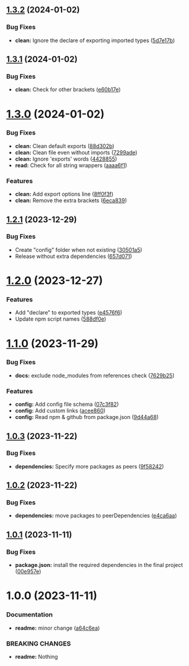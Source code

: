## [1.3.2](https://github.com/DisQada/TypeDoc/compare/v1.3.1...v1.3.2) (2024-01-02)


### Bug Fixes

* **clean:** Ignore the declare of exporting imported types ([5d7e17b](https://github.com/DisQada/TypeDoc/commit/5d7e17b8717ee8553cecd32acbe1d574c78aa0c3))

## [1.3.1](https://github.com/DisQada/TypeDoc/compare/v1.3.0...v1.3.1) (2024-01-02)


### Bug Fixes

* **clean:** Check for other brackets ([e60b17e](https://github.com/DisQada/TypeDoc/commit/e60b17e574c64fd3faca1b69582c8ded04e6b430))

# [1.3.0](https://github.com/DisQada/TypeDoc/compare/v1.2.1...v1.3.0) (2024-01-02)


### Bug Fixes

* **clean:** Clean default exports ([88d302b](https://github.com/DisQada/TypeDoc/commit/88d302b5c80f164bff760bd3cfa1239990e859d0))
* **clean:** Clean file even without imports ([7299ade](https://github.com/DisQada/TypeDoc/commit/7299ade2c06f26525aedef04a6b7bcaf1500056e))
* **clean:** Ignore 'exports' words ([4428855](https://github.com/DisQada/TypeDoc/commit/44288559dfb3f998975bce2bc92db3cb1ae788b6))
* **read:** Check for all string wrappers ([aaaa6f1](https://github.com/DisQada/TypeDoc/commit/aaaa6f1ddfd18fb8e78c07e73d4f47def635a4db))


### Features

* **clean:** Add export options line ([8ff0f3f](https://github.com/DisQada/TypeDoc/commit/8ff0f3f63fcc1cbc47199dd8eba7b1c5440e1a8a))
* **clean:** Remove the extra brackets ([6eca839](https://github.com/DisQada/TypeDoc/commit/6eca839edd311fbcd4118cf52ff4a51471d9277d))

## [1.2.1](https://github.com/DisQada/TypeDoc/compare/v1.2.0...v1.2.1) (2023-12-29)


### Bug Fixes

* Create "config" folder when not existing ([30501a5](https://github.com/DisQada/TypeDoc/commit/30501a56901b67f63df62cd9507e9110df9075d4))
* Release without extra dependencies ([657d071](https://github.com/DisQada/TypeDoc/commit/657d07178e1afc8e9d6c2e5b222ec2dfa813e782))

# [1.2.0](https://github.com/DisQada/TypeDoc/compare/v1.1.0...v1.2.0) (2023-12-27)


### Features

* Add "declare" to exported types ([e4576f6](https://github.com/DisQada/TypeDoc/commit/e4576f610d52ca1f63069a93d11beb41681f6a26))
* Update npm script names ([588df0e](https://github.com/DisQada/TypeDoc/commit/588df0e3d24fc9307ac5d89009b31943d66f2c69))

# [1.1.0](https://github.com/DisQada/TypeDoc/compare/v1.0.3...v1.1.0) (2023-11-29)

### Bug Fixes

- **docs:** exclude node_modules from references check ([7629b25](https://github.com/DisQada/TypeDoc/commit/7629b25e740bfbf8832689743ea26ef7cef9af34))

### Features

- **config:** Add config file schema ([07c3f82](https://github.com/DisQada/TypeDoc/commit/07c3f828edb1ed5e48f24b8716d07e8432a6aaf8))
- **config:** Add custom links ([acee860](https://github.com/DisQada/TypeDoc/commit/acee860ff36a41bcfbd443e1f923095a54f7eb50))
- **config:** Read npm & github from package.json ([9d44a68](https://github.com/DisQada/TypeDoc/commit/9d44a681445408af6d3ce3772967012c4f816b4a))

## [1.0.3](https://github.com/DisQada/TypeDoc/compare/v1.0.2...v1.0.3) (2023-11-22)

### Bug Fixes

- **dependencies:** Specify more packages as peers ([9f58242](https://github.com/DisQada/TypeDoc/commit/9f58242f0ceb6540108ed5a9539985e9d9543ba2))

## [1.0.2](https://github.com/DisQada/TypeDoc/compare/v1.0.1...v1.0.2) (2023-11-22)

### Bug Fixes

- **dependencies:** move packages to peerDependencies ([e4ca6aa](https://github.com/DisQada/TypeDoc/commit/e4ca6aa7ce24aa024c33e6b10311892a4e5f5890))

## [1.0.1](https://github.com/DisQada/TypeDoc/compare/v1.0.0...v1.0.1) (2023-11-11)

### Bug Fixes

- **package.json:** install the required dependencies in the final project ([00e957e](https://github.com/DisQada/TypeDoc/commit/00e957e265991f5cd5e108c6aeab25d0be4bd69a))

# 1.0.0 (2023-11-11)

### Documentation

- **readme:** minor change ([a64c6ea](https://github.com/DisQada/TypeDoc/commit/a64c6ea5a9899fcf6133b7dd56666152199366d5))

### BREAKING CHANGES

- **readme:** Nothing
